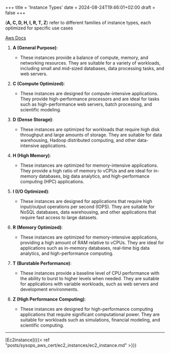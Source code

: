 +++
title = 'Instance Types'
date = 2024-08-24T19:46:01+02:00
draft = false
+++

(**A, C, D, H, I, R, T, Z**) refer to different families of instance types, each optimized for specific use cases

[Aws Docs](https://aws.amazon.com/ec2/instance-types/)
1. **A (General Purpose)**:
   - These instances provide a balance of compute, memory, and networking resources. They are suitable for a variety of workloads, including small and mid-sized databases, data processing tasks, and web servers.

2. **C (Compute Optimized)**:
   - These instances are designed for compute-intensive applications. They provide high-performance processors and are ideal for tasks such as high-performance web servers, batch processing, and scientific modeling.

3. **D (Dense Storage)**:
   - These instances are optimized for workloads that require high disk throughput and large amounts of storage. They are suitable for data warehousing, Hadoop distributed computing, and other data-intensive applications.

4. **H (High Memory)**:
   - These instances are optimized for memory-intensive applications. They provide a high ratio of memory to vCPUs and are ideal for in-memory databases, big data analytics, and high-performance computing (HPC) applications.

5. **I (I/O Optimized)**:
   - These instances are designed for applications that require high input/output operations per second (IOPS). They are suitable for NoSQL databases, data warehousing, and other applications that require fast access to large datasets.

6. **R (Memory Optimized)**:
   - These instances are optimized for memory-intensive applications, providing a high amount of RAM relative to vCPUs. They are ideal for applications such as in-memory databases, real-time big data analytics, and high-performance computing.

7. **T (Burstable Performance)**:
   - These instances provide a baseline level of CPU performance with the ability to burst to higher levels when needed. They are suitable for applications with variable workloads, such as web servers and development environments.

8. **Z (High Performance Computing)**:
   - These instances are designed for high-performance computing applications that require significant computational power. They are suitable for workloads such as simulations, financial modeling, and scientific computing.

--- 
[Ec2instance]({{< ref "posts/sysops_aws_cert/ec2_instances/ec2_instance.md" >}})
